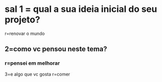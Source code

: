 # sal 1 = qual a sua ideia inicial do seu projeto?
r=renovar o mundo 


## 2=como vc pensou neste tema?
### r=pensei em melhorar 


3=e algo que vc gosta
r=comer
